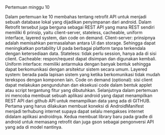 Pertemuan minggu 10


Dalam pertemuan ke 10 membahas tentang retrofit API untuk menjadi sebuah database lokal yang dijadikan penyimpanan dari android. Dalam Retrofit tersebut juga berguna sebagai REST API yang mana REST sendiri memiliki 6 prinsip, yaitu client-server, stateless, cacheable, uniform interface, layered system, dan code on demand. Client-server: prinsipnya adalah memisahkan permasalahan antara UI dan storage. Sehingga dapat meningkatkan portability UI pada berbagai platform tanpa terkendala dengan ketersediaan data. Stateless: tidak perlu session, hanya ada di sisi client. Cacheable: respon/request dapat disimpan dan digunakan kembali. Uniform interface: memiliki antarmuka dengan banyak bentuk sehingga dapat berkomunikasi dengan arsitektur sistem secara umum. Layered system: berada pada lapisan sistem yang ketika berkomunikasi tidak mudah terekspos dengan komponen lain. Code on demand (optional): sisi client dapat melakukan pengunduhan dan eksekusi code dalam bentuk applet atau script tergantung fitur yang dibutuhkan. Selanjutnya dalam pertemuan ini mencoba membuat sebuah aplikasi android yang dapat menampilkan REST API dari github API untuk menampilkan data yang ada di GITHUB. Pertama yang harus dilakukan membuat koneksi di AndroidManifest menjadi terhubung internet supaya dapat selalu mengakses internet didalam aplikasi androidnya. Kedua membuat library baru pada gradle di android untuk memasang retrofit dan juga gson sebagai pengonversi API yang ada di model nantinya.
